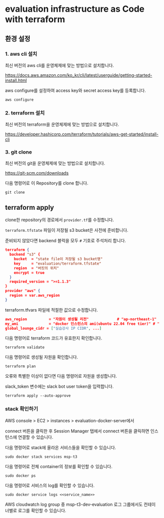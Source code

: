 # evaluation infrastructure as Code with terraform

## 환경 설정

### 1. aws cli 설치

최신 버전의 aws cli를 운영체제에 맞는 방법으로 설치합니다.

https://docs.aws.amazon.com/ko_kr/cli/latest/userguide/getting-started-install.html

aws configure를 설정하여 access key와 secret access key를 등록합니다.

```shell
aws configure
```

### 2. terraform 설치

최신 버전의 terraform을 운영체제에 맞는 방법으로 설치합니다.

https://developer.hashicorp.com/terraform/tutorials/aws-get-started/install-cli

### 3. git clone

최신 버전의 git을 운영체제에 맞는 방법으로 설치합니다.

https://git-scm.com/downloads

다음 명령어로 이 Repository를 clone 합니다.

```shell
git clone 
```

## terraform apply

clone한 repository의 경로에서 `provider.tf`를 수정합니다.

`terraform.tfstate` 파일이 저장될 s3 bucket은 사전에 준비합니다.

준비되지 않았다면 backend 블럭을 모두 `#` 기호로 주석처리 합니다.

```json
terraform {
  backend "s3" {
    bucket  = "state file이 저장될 s3 bucket명"
    key     = "evaluation/terraform.tfstate"
    region  = "버킷의 위치"
    encrypt = true
  }
  required_version = ">=1.1.3"
}
provider "aws" {
  region = var.aws_region
}

```

terraform.tfvars 파일에 적절한 값으로 수정합니다.

```json
aws_region          = "자원이 생성될 리전"             # "ap-northeast-1"
my_ami              = "docker 인스턴스의 ami(ubuntu 22.04 free tier)" # "ami-088da9557aae42f39"
global_lounge_cidr = ["실습강사 IP CIDR", ...]
```

다음 명령어로 terraform 코드가 유효한지 확인합니다.

```shell
terraform validate
```

다음 명령어로 생성될 자원을 확인합니다.

```shell
terraform plan
```

오류와 특별한 이상이 없다면 다음 명령어로 자원을 생성합니다.

slack_token 변수에는 slack bot user token을 입력합니다.

```shell
terraform apply --auto-approve
```

### stack 확인하기

AWS console > EC2 > instances > evaluation-docker-server에서

connect 버튼을 클릭한 후 Session Manager 탭에서 connect 버튼을 클릭하면 인스턴스에 연결할 수 있습니다.

다음 명령어로 stack에 올라온 서비스들을 확인할 수 있습니다.

```shell
sudo docker stack services msp-t3
```

다음 명령어로 전체 container의 정보를 확인할 수 있습니다.

```shell
sudo docker ps
```

다음 명령어로 서비스의 log를 확인할 수 있습니다.

```shell
sudo docker service logs <<service_name>>
```

AWS cloudwatch log group 중 msp-t3-dev-evaluation 로그 그룹에서도 컨테이너별로 로그를 확인할 수 있습니다.
